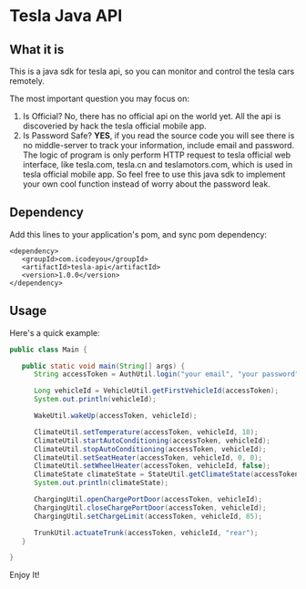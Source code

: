 # Tesla Java API

## What it is
This is a java sdk for tesla api, so you can monitor and control the tesla cars remotely.

The most important question you may focus on:
1. Is Official? No, there has no official api on the world yet. All the api is discoveried by hack the tesla official 
   mobile app.
2. Is Password Safe? **YES**, if you read the source code you will see there is no middle-server to track your 
   information, include email and password. The logic of program is only perform HTTP request to tesla official 
   web interface, like tesla.com, tesla.cn and teslamotors.com, which is used in tesla official mobile app. So feel 
   free to use this java sdk to implement your own cool function instead of worry about the password leak.

## Dependency

Add this lines to your application's pom, and sync pom dependency:
```maven
<dependency>
   <groupId>com.icodeyou</groupId>
   <artifactId>tesla-api</artifactId>
   <version>1.0.0</version>
</dependency>
```

## Usage

Here's a quick example:

```java
public class Main {

   public static void main(String[] args) {
      String accessToken = AuthUtil.login("your email", "your password");

      Long vehicleId = VehicleUtil.getFirstVehicleId(accessToken);
      System.out.println(vehicleId);

      WakeUtil.wakeUp(accessToken, vehicleId);

      ClimateUtil.setTemperature(accessToken, vehicleId, 18);
      ClimateUtil.startAutoConditioning(accessToken, vehicleId);
      ClimateUtil.stopAutoConditioning(accessToken, vehicleId);
      ClimateUtil.setSeatHeater(accessToken, vehicleId, 0, 0);
      ClimateUtil.setWheelHeater(accessToken, vehicleId, false);
      ClimateState climateState = StateUtil.getClimateState(accessToken, vehicleId);
      System.out.println(climateState);

      ChargingUtil.openChargePortDoor(accessToken, vehicleId);
      ChargingUtil.closeChargePortDoor(accessToken, vehicleId);
      ChargingUtil.setChargeLimit(accessToken, vehicleId, 85);

      TrunkUtil.actuateTrunk(accessToken, vehicleId, "rear");
   }

}
```

Enjoy It!